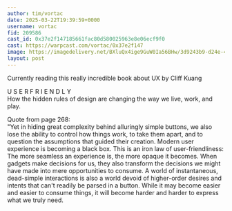 ```yaml
---
author: tim/vortac
date: 2025-03-22T19:39:59+0000
username: vortac
fid: 209586
cast_id: 0x37e2f147185661fac80d580025963e8e06ecf9f0
cast: https://warpcast.com/vortac/0x37e2f147
image: https://imagedelivery.net/BXluQx4ige9GuW0Ia56BHw/3d9243b9-d24e-4e54-3aaf-ff7ef7f9c400/original
layout: post
---
```

Currently reading this really incredible book about UX by Cliff Kuang  
  
U S E R  F R I E N D L Y  
How the hidden rules of design are changing the way we live, work, and play.  
  
Quote from page 268:  
"Yet in hiding great complexity behind alluringly simple buttons, we also lose the ability to control how things work, to take them apart, and to question the assumptions that guided their creation. Modern user experience is becoming a black box. This is an iron law of user-friendliness: The more seamless an experience is, the more opaque it becomes. When gadgets make decisions for us, they also transform the decisions we might have made into mere opportunities to consume. A world of instantaneous, dead-simple interactions is also a world devoid of higher-order desires and intents that can't readily be parsed in a button. While it may become easier and easier to consume things, it will become harder and harder to express what we truly need.  

<img src='https://imagedelivery.net/BXluQx4ige9GuW0Ia56BHw/3d9243b9-d24e-4e54-3aaf-ff7ef7f9c400/original' alt='' referrerpolicy='no-referrer'/>